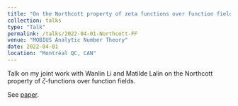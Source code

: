 ```yaml
---
title: "On the Northcott property of zeta functions over function fields"
collection: talks
type: "Talk"
permalink: /talks/2022-04-01-Northcott-FF
venue: "MOBIUS Analytic Number Theory"
date: 2022-04-01
location: "Montréal QC, CAN"
---
```


Talk on my joint work with Wanlin Li and Matilde Lalin on the Northcott property of $\zeta$-functions over function fields.

See [paper](https://www.sciencedirect.com/science/article/abs/pii/S1071579722000892).
